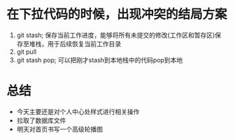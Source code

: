 # 在下拉代码的时候，出现冲突的结局方案
1. git stash; 保存当前工作进度，能够将所有未提交的修改(工作区和暂存区)保存至堆栈，用于后续恢复当前工作目录
2. git pull
3. git stash pop; 可以把刚才stash到本地栈中的代码pop到本地

# 总结
- 今天主要还是对个人中心处样式进行相关操作
- 拉取了数据库文件
- 明天对首页书写一个高级轮播图


